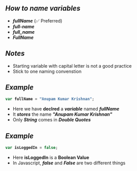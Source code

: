 ## _How to name variables_
- **_fullName_** (✅ Preferred)
- **_full-name_** 
- **_full_name_** 
- **_FullName_** 

## _Notes_
- Starting variable with capital letter is not a good practice
- Stick to one naming convenstion

## _Example_
<b>

```javascript
var fullName = "Anupam Kumar Krishnan";
```

</b>

- Here we have **declred** a **_variable_** named **_fullName_**
- It **_stores_** the name **_"Anupam Kumar Krishnan"_**
- Only **_String_** comes in **_Double Quotes_**

## _Example_

<b>

```javascript
var isLoggedIn = false;
```
</b>

- Here **isLoggedIn** is a **Boolean Value**
- In Javascript, **_false_** and **_False_** are two different things

